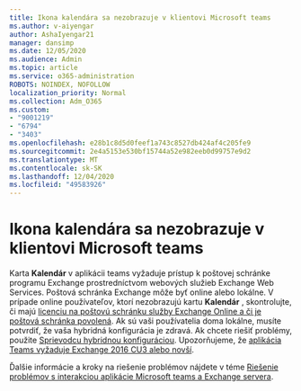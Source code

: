 ```yaml
---
title: Ikona kalendára sa nezobrazuje v klientovi Microsoft teams
ms.author: v-aiyengar
author: AshaIyengar21
manager: dansimp
ms.date: 12/05/2020
ms.audience: Admin
ms.topic: article
ms.service: o365-administration
ROBOTS: NOINDEX, NOFOLLOW
localization_priority: Normal
ms.collection: Adm_O365
ms.custom:
- "9001219"
- "6794"
- "3403"
ms.openlocfilehash: e28b1c8d5d0feef1a743c8527db424af4c205fe9
ms.sourcegitcommit: 2e4a5153e530bf15744a52e982eeb0d99757e9d2
ms.translationtype: MT
ms.contentlocale: sk-SK
ms.lasthandoff: 12/04/2020
ms.locfileid: "49583926"
---
```

# <a name="calendar-icon-isnt-showing-in-microsoft-teams-client"></a>Ikona kalendára sa nezobrazuje v klientovi Microsoft teams

Karta **Kalendár** v aplikácii teams vyžaduje prístup k poštovej schránke programu Exchange prostredníctvom webových služieb Exchange Web Services. Poštová schránka Exchange môže byť online alebo lokálne. V prípade online používateľov, ktorí nezobrazujú kartu **Kalendár** , skontrolujte, či majú [licenciu na poštovú schránku služby Exchange Online a či je poštová schránka povolená](https://docs.microsoft.com/exchange/recipients-in-exchange-online/create-user-mailboxes). Ak sú vaši používatelia doma lokálne, musíte potvrdiť, že vaša hybridná konfigurácia je zdravá. Ak chcete riešiť problémy, použite [Sprievodcu hybridnou konfiguráciou](https://docs.microsoft.com/exchange/hybrid-deployment/hybrid-agent). Upozorňujeme, že [aplikácia Teams vyžaduje Exchange 2016 CU3 alebo novší](https://docs.microsoft.com/microsoftteams/exchange-teams-interact).

Ďalšie informácie a kroky na riešenie problémov nájdete v téme [Riešenie problémov s interakciou aplikácie Microsoft teams a Exchange servera](https://docs.microsoft.com/microsoftteams/troubleshoot/known-issues/teams-exchange-interaction-issue).
